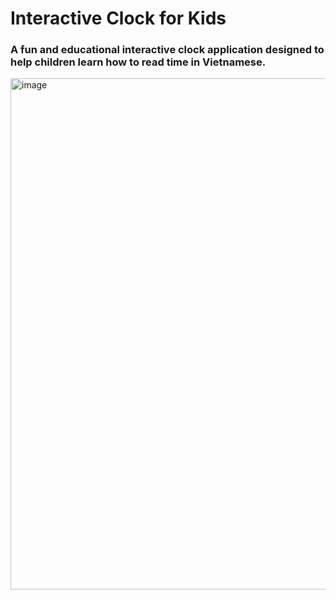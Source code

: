 # Interactive Clock for Kids
### A fun and educational interactive clock application designed to help children learn how to read time in Vietnamese.

<img width="1219" height="818" alt="image" src="https://github.com/user-attachments/assets/3e87f57e-867a-45fa-b81c-ae64bc2f1dc0" />
